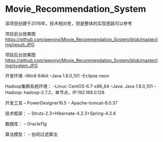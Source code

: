 # Movie_Recommendation_System
该项目创建于2016年，技术相对老，但是整体的实现思路可以参考

项目前台效果图
https://github.com/wenyiyi/Movie_Recommendation_System/blob/master/img/result.JPG

项目后台效果图
https://github.com/wenyiyi/Movie_Recommendation_System/blob/master/img/system.JPG

开发环境
–Win8 64bit 
–Java 1.8.0_101 
–Eclipse neon

Hadoop集群系统环境： 
–Linux: CentOS-6.7-x86_64
–Java: Java 1.8.0_101 
–Hadoop: hadoop-2.7.2，单节点，IP:192.168.0.128 

开发工具
– PowerDesigner16.5
– Apache-tomcat-8.0.37

技术框架： 
– Struts-2.3+Hibernate-4.2.3+Spring-4.3.4

数据库：
      – Oracle11g
      
算法模型：
      – 协同过滤算法
      

